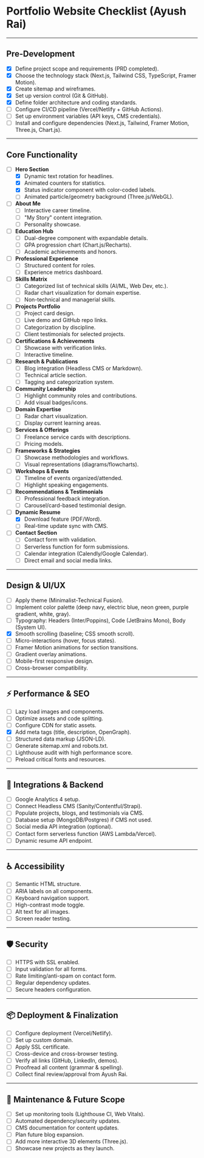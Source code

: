 # Portfolio Website Checklist (Ayush Rai)

---

## Pre-Development

- [x] Define project scope and requirements (PRD completed).
- [x] Choose the technology stack (Next.js, Tailwind CSS, TypeScript, Framer Motion).
- [x] Create sitemap and wireframes.
- [x] Set up version control (Git & GitHub).
- [x] Define folder architecture and coding standards.
- [ ] Configure CI/CD pipeline (Vercel/Netlify + GitHub Actions).
- [ ] Set up environment variables (API keys, CMS credentials).
- [ ] Install and configure dependencies (Next.js, Tailwind, Framer Motion, Three.js, Chart.js).

---

## Core Functionality

- [ ] **Hero Section**
  - [x] Dynamic text rotation for headlines.
  - [x] Animated counters for statistics.
  - [x] Status indicator component with color-coded labels.
  - [ ] Animated particle/geometry background (Three.js/WebGL).

- [ ] **About Me**
  - [ ] Interactive career timeline.
  - [ ] "My Story" content integration.
  - [ ] Personality showcase.

- [ ] **Education Hub**
  - [ ] Dual-degree component with expandable details.
  - [ ] GPA progression chart (Chart.js/Recharts).
  - [ ] Academic achievements and honors.

- [ ] **Professional Experience**
  - [ ] Structured content for roles.
  - [ ] Experience metrics dashboard.

- [ ] **Skills Matrix**
  - [ ] Categorized list of technical skills (AI/ML, Web Dev, etc.).
  - [ ] Radar chart visualization for domain expertise.
  - [ ] Non-technical and managerial skills.

- [ ] **Projects Portfolio**
  - [ ] Project card design.
  - [ ] Live demo and GitHub repo links.
  - [ ] Categorization by discipline.
  - [ ] Client testimonials for selected projects.

- [ ] **Certifications & Achievements**
  - [ ] Showcase with verification links.
  - [ ] Interactive timeline.

- [ ] **Research & Publications**
  - [ ] Blog integration (Headless CMS or Markdown).
  - [ ] Technical article section.
  - [ ] Tagging and categorization system.

- [ ] **Community Leadership**
  - [ ] Highlight community roles and contributions.
  - [ ] Add visual badges/icons.

- [ ] **Domain Expertise**
  - [ ] Radar chart visualization.
  - [ ] Display current learning areas.

- [ ] **Services & Offerings**
  - [ ] Freelance service cards with descriptions.
  - [ ] Pricing models.

- [ ] **Frameworks & Strategies**
  - [ ] Showcase methodologies and workflows.
  - [ ] Visual representations (diagrams/flowcharts).

- [ ] **Workshops & Events**
  - [ ] Timeline of events organized/attended.
  - [ ] Highlight speaking engagements.

- [ ] **Recommendations & Testimonials**
  - [ ] Professional feedback integration.
  - [ ] Carousel/card-based testimonial design.

- [ ] **Dynamic Resume**
  - [x] Download feature (PDF/Word).
  - [ ] Real-time update sync with CMS.

- [ ] **Contact Section**
  - [ ] Contact form with validation.
  - [ ] Serverless function for form submissions.
  - [ ] Calendar integration (Calendly/Google Calendar).
  - [ ] Direct email and social media links.

---

## Design & UI/UX

- [ ] Apply theme (Minimalist-Technical Fusion).
- [ ] Implement color palette (deep navy, electric blue, neon green, purple gradient, white, gray).
- [ ] Typography: Headers (Inter/Poppins), Code (JetBrains Mono), Body (System UI).
- [x] Smooth scrolling (baseline; CSS smooth scroll).
- [ ] Micro-interactions (hover, focus states).
- [ ] Framer Motion animations for section transitions.
- [ ] Gradient overlay animations.
- [ ] Mobile-first responsive design.
- [ ] Cross-browser compatibility.

---

## ⚡ Performance & SEO

- [ ] Lazy load images and components.
- [ ] Optimize assets and code splitting.
- [ ] Configure CDN for static assets.
- [x] Add meta tags (title, description, OpenGraph).
- [ ] Structured data markup (JSON-LD).
- [ ] Generate sitemap.xml and robots.txt.
- [ ] Lighthouse audit with high performance score.
- [ ] Preload critical fonts and resources.

---

## 🔌 Integrations & Backend

- [ ] Google Analytics 4 setup.
- [ ] Connect Headless CMS (Sanity/Contentful/Strapi).
- [ ] Populate projects, blogs, and testimonials via CMS.
- [ ] Database setup (MongoDB/Postgres) if CMS not used.
- [ ] Social media API integration (optional).
- [ ] Contact form serverless function (AWS Lambda/Vercel).
- [ ] Dynamic resume API endpoint.

---

## ♿ Accessibility

- [ ] Semantic HTML structure.
- [ ] ARIA labels on all components.
- [ ] Keyboard navigation support.
- [ ] High-contrast mode toggle.
- [ ] Alt text for all images.
- [ ] Screen reader testing.

---

## 🛡️ Security

- [ ] HTTPS with SSL enabled.
- [ ] Input validation for all forms.
- [ ] Rate limiting/anti-spam on contact form.
- [ ] Regular dependency updates.
- [ ] Secure headers configuration.

---

## 📦 Deployment & Finalization

- [ ] Configure deployment (Vercel/Netlify).
- [ ] Set up custom domain.
- [ ] Apply SSL certificate.
- [ ] Cross-device and cross-browser testing.
- [ ] Verify all links (GitHub, LinkedIn, demos).
- [ ] Proofread all content (grammar & spelling).
- [ ] Collect final review/approval from Ayush Rai.

---

## 🔄 Maintenance & Future Scope

- [ ] Set up monitoring tools (Lighthouse CI, Web Vitals).
- [ ] Automated dependency/security updates.
- [ ] CMS documentation for content updates.
- [ ] Plan future blog expansion.
- [ ] Add more interactive 3D elements (Three.js).
- [ ] Showcase new projects as they launch.
